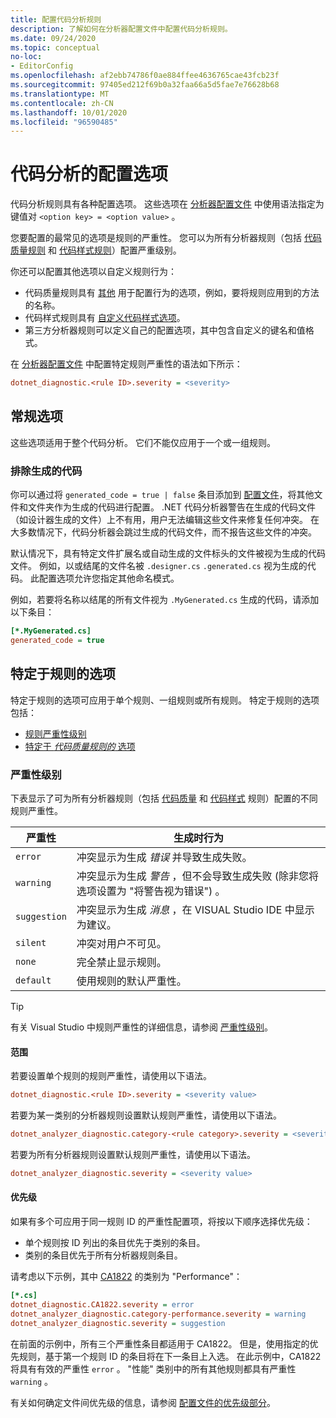 ```yaml
---
title: 配置代码分析规则
description: 了解如何在分析器配置文件中配置代码分析规则。
ms.date: 09/24/2020
ms.topic: conceptual
no-loc:
- EditorConfig
ms.openlocfilehash: af2ebb74786f0ae884ffee4636765cae43fcb23f
ms.sourcegitcommit: 97405ed212f69b0a32faa66a5d5fae7e76628b68
ms.translationtype: MT
ms.contentlocale: zh-CN
ms.lasthandoff: 10/01/2020
ms.locfileid: "96590485"
---
```

# <a name="configuration-options-for-code-analysis"></a>代码分析的配置选项

代码分析规则具有各种配置选项。 这些选项在 [分析器配置文件](configuration-files.md) 中使用语法指定为键值对 `<option key> = <option value>` 。

您要配置的最常见的选项是规则的严重性。 您可以为所有分析器规则（包括 [代码质量规则](quality-rules/index.md) 和 [代码样式规则](style-rules/index.md)）配置严重级别。

你还可以配置其他选项以自定义规则行为：

- 代码质量规则具有 [其他](code-quality-rule-options.md) 用于配置行为的选项，例如，要将规则应用到的方法的名称。
- 代码样式规则具有 [自定义代码样式选项](code-style-rule-options.md)。
- 第三方分析器规则可以定义自己的配置选项，其中包含自定义的键名和值格式。

在 [分析器配置文件](configuration-files.md) 中配置特定规则严重性的语法如下所示：

```ini
dotnet_diagnostic.<rule ID>.severity = <severity>
```

## <a name="general-options"></a>常规选项

这些选项适用于整个代码分析。 它们不能仅应用于一个或一组规则。

### <a name="exclude-generated-code"></a>排除生成的代码

你可以通过将 `generated_code = true | false` 条目添加到 [配置文件](configuration-files.md)，将其他文件和文件夹作为生成的代码进行配置。 .NET 代码分析器警告在生成的代码文件（如设计器生成的文件）上不有用，用户无法编辑这些文件来修复任何冲突。 在大多数情况下，代码分析器会跳过生成的代码文件，而不报告这些文件的冲突。

默认情况下，具有特定文件扩展名或自动生成的文件标头的文件被视为生成的代码文件。 例如，以或结尾的文件名被 `.designer.cs` `.generated.cs` 视为生成的代码。 此配置选项允许您指定其他命名模式。

例如，若要将名称以结尾的所有文件视为 `.MyGenerated.cs` 生成的代码，请添加以下条目：

```ini
[*.MyGenerated.cs]
generated_code = true
```

## <a name="rule-specific-options"></a>特定于规则的选项

特定于规则的选项可应用于单个规则、一组规则或所有规则。 特定于规则的选项包括：

- [规则严重性级别](#severity-level)
- [特定于 *代码质量规则的* 选项](code-quality-rule-options.md)

### <a name="severity-level"></a>严重性级别

下表显示了可为所有分析器规则（包括 [代码质量](quality-rules/index.md) 和 [代码样式](style-rules/index.md) 规则）配置的不同规则严重性。

| 严重性 | 生成时行为 |
|-|-|
| `error` | 冲突显示为生成 *错误* 并导致生成失败。|
| `warning` | 冲突显示为生成 *警告* ，但不会导致生成失败 (除非您将选项设置为 "将警告视为错误") 。 |
| `suggestion` | 冲突显示为生成 *消息* ，在 VISUAL Studio IDE 中显示为建议。 |
| `silent` | 冲突对用户不可见。 |
| `none` | 完全禁止显示规则。 |
| `default` | 使用规则的默认严重性。 |

> [!TIP]
> 有关 Visual Studio 中规则严重性的详细信息，请参阅 [严重性级别](/visualstudio/ide/editorconfig-language-conventions#severity-levels)。

#### <a name="scope"></a>范围

若要设置单个规则的规则严重性，请使用以下语法。

```ini
dotnet_diagnostic.<rule ID>.severity = <severity value>
```

若要为某一类别的分析器规则设置默认规则严重性，请使用以下语法。

```ini
dotnet_analyzer_diagnostic.category-<rule category>.severity = <severity value>
```

若要为所有分析器规则设置默认规则严重性，请使用以下语法。

```ini
dotnet_analyzer_diagnostic.severity = <severity value>
```

#### <a name="precedence"></a>优先级

如果有多个可应用于同一规则 ID 的严重性配置项，将按以下顺序选择优先级：

- 单个规则按 ID 列出的条目优先于类别的条目。
- 类别的条目优先于所有分析器规则条目。

请考虑以下示例，其中 [CA1822](/visualstudio/code-quality/ca1822) 的类别为 "Performance"：

```ini
[*.cs]
dotnet_diagnostic.CA1822.severity = error
dotnet_analyzer_diagnostic.category-performance.severity = warning
dotnet_analyzer_diagnostic.severity = suggestion
```

在前面的示例中，所有三个严重性条目都适用于 CA1822。 但是，使用指定的优先规则，基于第一个规则 ID 的条目将在下一条目上入选。 在此示例中，CA1822 将具有有效的严重性 `error` 。 "性能" 类别中的所有其他规则都具有严重性 `warning` 。

有关如何确定文件间优先级的信息，请参阅 [配置文件的优先级部分](configuration-files.md#precedence)。

